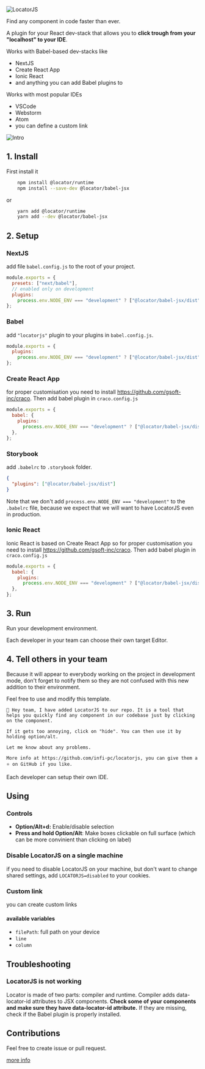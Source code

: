 ![LocatorJS](./docs/logo-noborders.png)

Find any component in code faster than ever.

A plugin for your React dev-stack that allows you to **click trough from your "localhost" to your IDE**.

Works with Babel-based dev-stacks like

- NextJS
- Create React App
- Ionic React
- and anything you can add Babel plugins to

Works with most popular IDEs

- VSCode
- Webstorm
- Atom
- you can define a custom link

![Intro](./docs/intro.gif)

## 1. Install

First install it

```sh
    npm install @locator/runtime
    npm install --save-dev @locator/babel-jsx
```

or

```sh
    yarn add @locator/runtime
    yarn add --dev @locator/babel-jsx
```

## 2. Setup

### NextJS

add file `babel.config.js` to the root of your project.

```javascript
module.exports = {
  presets: ["next/babel"],
  // enabled only on development
  plugins:
    process.env.NODE_ENV === "development" ? ["@locator/babel-jsx/dist"] : [],
};
```

### Babel

add `"locatorjs"` plugin to your plugins in `babel.config.js`.

```javascript
module.exports = {
  plugins:
    process.env.NODE_ENV === "development" ? ["@locator/babel-jsx/dist"] : [],
};
```

### Create React App

for proper customisation you need to install https://github.com/gsoft-inc/craco.
Then add babel plugin in `craco.config.js`

```javascript
module.exports = {
  babel: {
    plugins:
      process.env.NODE_ENV === "development" ? ["@locator/babel-jsx/dist"] : [],
  },
};
```

### Storybook

add `.babelrc` to `.storybook` folder.

```json
{
  "plugins": ["@locator/babel-jsx/dist"]
}
```

Note that we don't add `process.env.NODE_ENV === "development"` to the `.babelrc` file, because we expect that we will want to have LocatorJS even in production.

### Ionic React

Ionic React is based on Create React App so for proper customisation you need to install https://github.com/gsoft-inc/craco.
Then add babel plugin in `craco.config.js`

```javascript
module.exports = {
  babel: {
    plugins:
      process.env.NODE_ENV === "development" ? ["@locator/babel-jsx/dist"] : [],
  },
};
```

## 3. Run

Run your development environment.

Each developer in your team can choose their own target Editor.

## 4. Tell others in your team

Because it will appear to everybody working on the project in development mode, don't forget to notify them so they are not confused with this new addition to their environment.

Feel free to use and modify this template.

```
👋 Hey team, I have added LocatorJS to our repo. It is a tool that helps you quickly find any component in our codebase just by clicking on the component.

If it gets too annoying, click on "hide". You can then use it by holding option/alt.

Let me know about any problems.

More info at https://github.com/infi-pc/locatorjs, you can give them a ⭐️ on GitHub if you like.
```

Each developer can setup their own IDE.

## Using

### Controls

- **Option/Alt+d:** Enable/disable selection
- **Press and hold Option/Alt**: Make boxes clickable on full surface (which can be more convinient than clicking on label)

### Disable LocatorJS on a single machine

if you need to disable LocatorJS on your machine, but don't want to change shared settings, add `LOCATORJS=disabled` to your cookies.

### Custom link

you can create custom links

#### available variables

- `filePath`: full path on your device
- `line`
- `column`

## Troubleshooting

### LocatorJS is not working

Locator is made of two parts: compiler and runtime.
Compiler adds data-locator-id attributes to JSX components.
**Check some of your components and make sure they have data-locator-id attribute.** If they are missing, check if the Babel plugin is properly installed.

## Contributions

Feel free to create issue or pull request.

[more info](./contributig.md)
